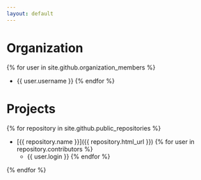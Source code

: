 ```yaml
---
layout: default
---
```


# Organization
{% for user in site.github.organization_members %}
  * {{ user.username }}
{% endfor %}

# Projects
{% for repository in site.github.public_repositories %}
  * [{{ repository.name }}]({{ repository.html_url }})
  {% for user in repository.contributors %}
    * {{ user.login }}
  {% endfor %}

{% endfor %}
